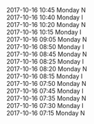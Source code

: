 2017-10-16 10:45 Monday  N  
2017-10-16 10:40 Monday  I  
2017-10-16 10:20 Monday  N  
2017-10-16 10:15 Monday  I  
2017-10-16 09:05 Monday  N  
2017-10-16 08:50 Monday  I  
2017-10-16 08:45 Monday  N  
2017-10-16 08:25 Monday  I  
2017-10-16 08:20 Monday  N  
2017-10-16 08:15 Monday  I  
2017-10-16 07:50 Monday  N  
2017-10-16 07:45 Monday  I  
2017-10-16 07:35 Monday  N  
2017-10-16 07:30 Monday  I  
2017-10-16 07:15 Monday  N  
